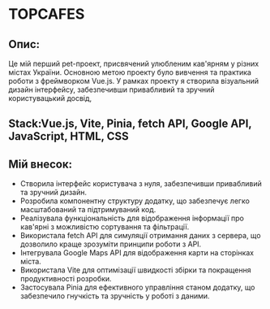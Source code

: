 # TOPCAFES

## Опис:
Це мій перший pet-проект, присвячений улюбленим кав'ярням у різних містах України. Основною метою проекту було вивчення та практика роботи з фреймворком Vue.js. У рамках проекту я створила візуальний дизайн інтерфейсу, забезпечивши привабливий та зручний користувацький досвід, 

## Stack:Vue.js, Vite, Pinia, fetch API, Google API, JavaScript, HTML, CSS

## Мій внесок:

- Створила інтерфейс користувача з нуля, забезпечивши привабливий та зручний дизайн.
- Розробила компонентну структуру додатку, що забезпечує легко масштабований та підтримуваний код.
- Реалізувала функціональність для відображення інформації про кав'ярні з можливістю сортування та фільтрації.
- Використала fetch API для симуляції отримання даних з сервера, що дозволило краще зрозуміти принципи роботи з API.
- Інтегрувала Google Maps API для відображення карти на сторінках міста.
- Використала Vite для оптимізації швидкості збірки та покращення продуктивності розробки.
- Застосувала Pinia для ефективного управління станом додатку, що забезпечило гнучкість та зручність у роботі з даними.
